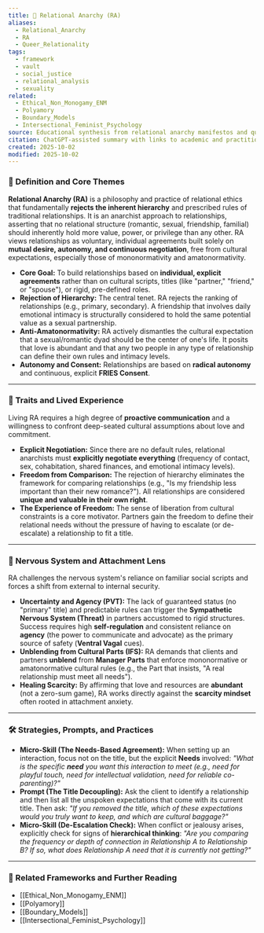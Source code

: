 ```yaml
---
title: 🖤 Relational Anarchy (RA)
aliases:
  - Relational_Anarchy
  - RA
  - Queer_Relationality
tags:
  - framework
  - vault
  - social_justice
  - relational_analysis
  - sexuality
related:
  - Ethical_Non_Monogamy_ENM
  - Polyamory
  - Boundary_Models
  - Intersectional_Feminist_Psychology
source: Educational synthesis from relational anarchy manifestos and queer theory
citation: ChatGPT-assisted summary with links to academic and practitioner materials
created: 2025-10-02
modified: 2025-10-02
---
```

### 🧩 Definition and Core Themes

**Relational Anarchy (RA)** is a philosophy and practice of relational ethics that fundamentally **rejects the inherent hierarchy** and prescribed rules of traditional relationships. It is an anarchist approach to relationships, asserting that no relational structure (romantic, sexual, friendship, familial) should inherently hold more value, power, or privilege than any other. RA views relationships as voluntary, individual agreements built solely on **mutual desire, autonomy, and continuous negotiation**, free from cultural expectations, especially those of mononormativity and amatonormativity.

-   **Core Goal:** To build relationships based on **individual, explicit agreements** rather than on cultural scripts, titles (like "partner," "friend," or "spouse"), or rigid, pre-defined roles.
-   **Rejection of Hierarchy:** The central tenet. RA rejects the ranking of relationships (e.g., primary, secondary). A friendship that involves daily emotional intimacy is structurally considered to hold the same potential value as a sexual partnership.
-   **Anti-Amatonormativity:** RA actively dismantles the cultural expectation that a sexual/romantic dyad should be the center of one's life. It posits that love is abundant and that any two people in any type of relationship can define their own rules and intimacy levels.
-   **Autonomy and Consent:** Relationships are based on **radical autonomy** and continuous, explicit **FRIES Consent**.

---

### 🌿 Traits and Lived Experience

Living RA requires a high degree of **proactive communication** and a willingness to confront deep-seated cultural assumptions about love and commitment.

-   **Explicit Negotiation:** Since there are no default rules, relational anarchists must **explicitly negotiate everything** (frequency of contact, sex, cohabitation, shared finances, and emotional intimacy levels).
-   **Freedom from Comparison:** The rejection of hierarchy eliminates the framework for comparing relationships (e.g., "Is my friendship less important than their new romance?"). All relationships are considered **unique and valuable in their own right**.
-   **The Experience of Freedom:** The sense of liberation from cultural constraints is a core motivator. Partners gain the freedom to define their relational needs without the pressure of having to escalate (or de-escalate) a relationship to fit a title.

---

### 🧠 Nervous System and Attachment Lens

RA challenges the nervous system's reliance on familiar social scripts and forces a shift from external to internal security.

-   **Uncertainty and Agency (PVT):** The lack of guaranteed status (no "primary" title) and predictable rules can trigger the **Sympathetic Nervous System (Threat)** in partners accustomed to rigid structures. Success requires high **self-regulation** and consistent reliance on **agency** (the power to communicate and advocate) as the primary source of safety (**Ventral Vagal** cues).
-   **Unblending from Cultural Parts (IFS):** RA demands that clients and partners **unblend** from **Manager Parts** that enforce mononormative or amatonormative cultural rules (e.g., the Part that insists, "A real relationship must meet all needs").
-   **Healing Scarcity:** By affirming that love and resources are **abundant** (not a zero-sum game), RA works directly against the **scarcity mindset** often rooted in attachment anxiety.

---

### 🛠️ Strategies, Prompts, and Practices

-   **Micro-Skill (The Needs-Based Agreement):** When setting up an interaction, focus not on the title, but the explicit **Needs** involved: *"What is the specific **need** you want this interaction to meet (e.g., need for playful touch, need for intellectual validation, need for reliable co-parenting)?"*
-   **Prompt (The Title Decoupling):** Ask the client to identify a relationship and then list all the unspoken expectations that come with its current title. Then ask: *"If you removed the title, which of these expectations would you truly want to keep, and which are cultural baggage?"*
-   **Micro-Skill (De-Escalation Check):** When conflict or jealousy arises, explicitly check for signs of **hierarchical thinking**: *"Are you comparing the frequency or depth of connection in Relationship A to Relationship B? If so, what does Relationship A need that it is currently not getting?"*

---

### 🔗 Related Frameworks and Further Reading

-   [[Ethical_Non_Monogamy_ENM]]
-   [[Polyamory]]
-   [[Boundary_Models]]
-   [[Intersectional_Feminist_Psychology]]